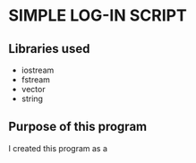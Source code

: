 # SIMPLE LOG-IN SCRIPT

## Libraries used
* iostream
* fstream
* vector
* string

## Purpose of this program

I created this program as a 
